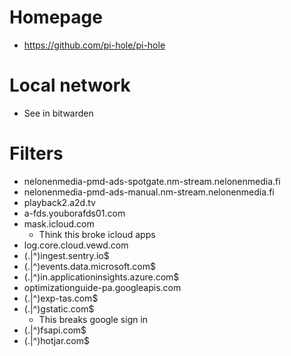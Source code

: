 # Homepage
- https://github.com/pi-hole/pi-hole

# Local network
- See in bitwarden

# Filters
- nelonenmedia-pmd-ads-spotgate.nm-stream.nelonenmedia.fi
- nelonenmedia-pmd-ads-manual.nm-stream.nelonenmedia.fi
- playback2.a2d.tv
- a-fds.youborafds01.com
- mask.icloud.com
  - Think this broke icloud apps
- log.core.cloud.vewd.com
- (\.|^)ingest\.sentry\.io$
- (\.|^)events\.data\.microsoft\.com$
- (\.|^)in\.applicationinsights\.azure\.com$
- optimizationguide-pa.googleapis.com
- (\.|^)exp-tas\.com$
- (\.|^)gstatic\.com$
  - This breaks google sign in
- (\.|^)fsapi\.com$
- (\.|^)hotjar\.com$
